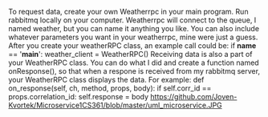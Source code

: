 To request data, create your own Weatherrpc in your main program. Run rabbitmq locally on your computer. Weatherrpc will connect to the queue, I named weather, but you can name it anything you like. You can also include whatever parameters you want in your weatherrpc, mine were just a guess. After you create your weatherRPC class, an example call could be: 
if __name__ == '__main__':
    weather_client = WeatherRPC()
Receiving data is also a part of your WeatherRPC class. You can do what I did and create a function named onResponse(), so that when a respone is received from my rabbitmq server, your WeatherRPC class displays the data. For example:
def on_response(self, ch, method, props, body):
        if self.corr_id == props.correlation_id:
            self.response = body
https://github.com/Joven-Kvortek/Microservice1CS361/blob/master/uml_microservice.JPG
